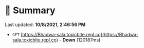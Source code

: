 # 📖 Summary
Last updated: **10/8/2021, 2:46:56 PM**

- `GET` [https://Bhadwa-sala.toxicblte.repl.co](https://Bhadwa-sala.toxicblte.repl.co) - **Down** (120187ms)
